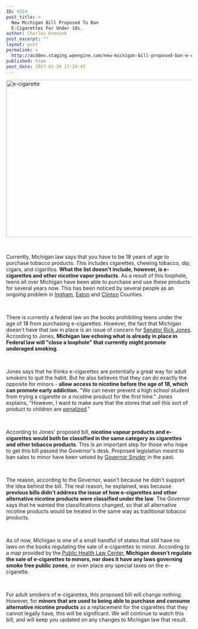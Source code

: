 ```yaml
---
ID: 9324
post_title: >
  New Michigan Bill Proposed To Ban
  E-Cigarettes For Under 18s.
author: Charles Kronzek
post_excerpt: ""
layout: post
permalink: >
  http://acddev.staging.wpengine.com/new-michigan-bill-proposed-ban-e-cigarettes-18s.html
published: true
post_date: 2017-01-26 17:24:43
---
```

<img class="alignnone size-full wp-image-9325" src="http://acddev.staging.wpengine.com/wp-content/uploads/2017/02/e-cigarette-1301670_640.jpg" alt="e-cigarette" width="640" height="426" />

&nbsp;

<span style="font-weight: 400;">Currently, Michigan law says that you have to be 18 years of age to purchase tobacco products. This includes cigarettes, chewing tobacco, dip, cigars, and cigarillos. </span><b>What the list doesn't include, however, is e-cigarettes and other nicotine vapor products</b><span style="font-weight: 400;">. As a result of this loophole, teens all over Michigan have been able to purchase and use these products for several years now. This has been noticed by several people as an ongoing problem in </span><a href="http://acddev.staging.wpengine.com/ingham-county-criminal-attorney-lansing-michigan-criminal-defense-lawyer.html"><span style="font-weight: 400;">Ingham</span></a><span style="font-weight: 400;">, </span><a href="http://acddev.staging.wpengine.com/eaton-county-criminal-defense-attorney-charlotte-michigan-lawyer.html"><span style="font-weight: 400;">Eaton</span></a><span style="font-weight: 400;"> and </span><a href="http://acddev.staging.wpengine.com/clinton-county-criminal-defense-attorney-st-johns-mi-criminal-lawyer.html"><span style="font-weight: 400;">Clinton</span></a><span style="font-weight: 400;"> Counties.</span>

&nbsp;

<span style="font-weight: 400;">There is currently a federal law on the books prohibiting teens under the age of 18 from purchasing e-cigarettes. However, the fact that Michigan doesn't have that law in place is an issue of concern for </span><a href="http://www.senatorrickjones.com/"><span style="font-weight: 400;">Senator Rick Jones</span></a><span style="font-weight: 400;">. According to Jones, </span><b>Michigan law echoing what is already in place in Federal law will "close a loophole" that currently might promote underaged smoking</b><span style="font-weight: 400;">.</span>

&nbsp;

<span style="font-weight: 400;">Jones says that he thinks e-cigarettes are potentially a great way for adult smokers to quit the habit. But he also believes that they can do exactly the opposite for minors - </span><b>allow access to nicotine before the age of 18, which can promote early addiction.</b><span style="font-weight: 400;"> "We can never prevent a high school student from trying a cigarette or a nicotine product for the first time." Jones explains, "However, I want to make sure that the stores that sell this sort of product to children are </span><a href="http://acddev.staging.wpengine.com/sentencing-options.html"><span style="font-weight: 400;">penalized</span></a><span style="font-weight: 400;">."</span>

&nbsp;

<span style="font-weight: 400;">According to Jones' proposed bill, </span><b>nicotine vapour products and e-cigarettes would both be classified in the same category as cigarettes and other tobacco products</b><span style="font-weight: 400;">. This is an important step for those who hope to get this bill passed the Governor's desk. Proposed legislation meant to ban sales to minor have been vetoed by </span><a href="http://www.michigan.gov/snyder/"><span style="font-weight: 400;">Governor Snyder</span></a><span style="font-weight: 400;"> in the past.</span>

&nbsp;

<span style="font-weight: 400;">The reason, according to the Governor, wasn't because he didn't support the idea behind the bill. The real reason, he explained, was because </span><b>previous bills didn't address the issue of how e-cigarettes and other alternative nicotine products were classified under the law</b><span style="font-weight: 400;">. The Governor says that he wanted the classifications changed, so that all alternative nicotine products would be treated in the same way as traditional tobacco products.</span>

&nbsp;

<span style="font-weight: 400;">As of now, Michigan is one of a small handful of states that still have no laws on the books regulating the sale of e-cigarettes to minor. According to a map provided by the </span><a href="http://publichealthlawcenter.org/"><span style="font-weight: 400;">Public Health Law Center,</span></a><b> Michigan doesn't regulate the sale of e-cigarettes to minors, nor does it have any laws governing smoke free public zones</b><span style="font-weight: 400;">, or even place any special taxes on the e-cigarette.</span>

&nbsp;

<span style="font-weight: 400;">For adult smokers of e-cigarettes, this proposed bill will change nothing. However, for </span><b>minors that are used to being able to purchase and consume alternative nicotine products</b><span style="font-weight: 400;"> as a replacement for the cigarettes that they cannot legally have, this will be significant. We will continue to watch this bill, and will keep you updated on any changes to Michigan law that result.</span>